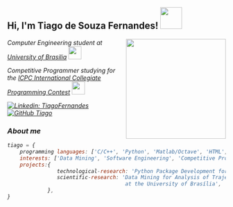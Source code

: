 <h2> Hi, I'm Tiago de Souza Fernandes! <img src="https://64.media.tumblr.com/b79f5a5046c6143bcaf294da73a31250/tumblr_n5c8uzsfw01ta6kmeo1_400.gif" width="50"></h2>

<img align='right' src="https://media.giphy.com/media/xUA7bdpLxQhsSQdyog/giphy.gif" width="230">

<p><em>Computer Engineering student at <a href="http://www.unb.br">University of Brasilia</a> <img src="https://asmetro.org.br/portalsn/wp-content/uploads/2016/11/UnB.png" width="30"></br>
    
<p><em>Competitive Programmer studying for the <a href="https://icpc.global/">ICPC International Collegiate Programming Contest</a> <img src="https://image.winudf.com/v2/image/YWNtaWNwYy50YWxoYS5leGFtcGxlLmNvbS5hY21pY3BjX2ljb25fMF80NmZhMWZjZA/icon.png?w=170&fakeurl=1" width="30"></br>
    

[![Linkedin: TiagoFernandes](https://img.shields.io/badge/-TiagoFernandes-blue?style=flat-square&logo=Linkedin&logoColor=white&link=https://www.linkedin.com/in/tiago-de-souza-fernandes-7335b5117/)](https://www.linkedin.com/in/tiago-de-souza-fernandes-7335b5117/) [![GitHub Tiago](https://img.shields.io/github/followers/Tiagosf00?label=follow&style=social)](https://github.com/Tiagosf00)


### About me

```javascript
tiago = {
    programming languages: ['C/C++', 'Python', 'Matlab/Octave', 'HTML', 'Dart', 'JavaScript'],
    interests: ['Data Mining', 'Software Engineering', 'Competitive Programming'],
    projects:{
                technological-research: 'Python Package Development for Migration between Electronic Judges',
                scientific-research: 'Data Mining for Analysis of Trajectories of Undergraduate Students \
                                      at the University of Brasília',
             },
}
```
